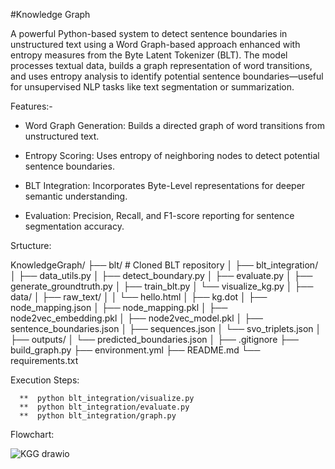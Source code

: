 #Knowledge Graph


A powerful Python-based system to detect sentence boundaries in unstructured text using a Word Graph-based approach enhanced with entropy measures from the Byte Latent Tokenizer (BLT). The model processes textual data, builds a graph representation of word transitions, and uses entropy analysis to identify potential sentence boundaries—useful for unsupervised NLP tasks like text segmentation or summarization.

Features:-

* Word Graph Generation: Builds a directed graph of word transitions from unstructured text.

* Entropy Scoring: Uses entropy of neighboring nodes to detect potential sentence boundaries.

* BLT Integration: Incorporates Byte-Level representations for deeper semantic understanding.

* Evaluation: Precision, Recall, and F1-score reporting for sentence segmentation accuracy.


Srtucture:

KnowledgeGraph/
├── blt/                         # Cloned BLT repository
│
├── blt_integration/
│   ├── data_utils.py
│   ├── detect_boundary.py
│   ├── evaluate.py
│   ├── generate_groundtruth.py
│   ├── train_blt.py
│   └── visualize_kg.py
│
├── data/
│   ├── raw_text/
│   │   └── hello.html
│   ├── kg.dot
│   ├── node_mapping.json
│   ├── node_mapping.pkl
│   ├── node2vec_embedding.pkl
│   ├── node2vec_model.pkl
│   ├── sentence_boundaries.json
│   ├── sequences.json
│   └── svo_triplets.json
│
├── outputs/
│   └── predicted_boundaries.json
│
├── .gitignore
├── build_graph.py
├── environment.yml
├── README.md
└── requirements.txt




Execution Steps:


      **  python blt_integration/visualize.py
      **  python blt_integration/evaluate.py
      **  python blt_integration/graph.py


Flowchart:

   ![KGG drawio](https://github.com/user-attachments/assets/02c0ca90-c38f-498f-b663-9a3341da075f)

